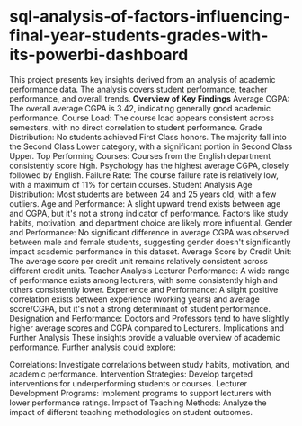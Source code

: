 # sql-analysis-of-factors-influencing-final-year-students-grades-with-its-powerbi-dashboard
This project presents key insights derived from an analysis of academic performance data. The analysis covers student performance, teacher performance, and overall trends.
**Overview of Key Findings**
Average CGPA: The overall average CGPA is 3.42, indicating generally good academic performance.
Course Load: The course load appears consistent across semesters, with no direct correlation to student performance.
Grade Distribution: No students achieved First Class honors. The majority fall into the Second Class Lower category, with a significant portion in Second Class Upper.
Top Performing Courses: Courses from the English department consistently score high. Psychology has the highest average CGPA, closely followed by English.
Failure Rate: The course failure rate is relatively low, with a maximum of 11% for certain courses.
Student Analysis
Age Distribution: Most students are between 24 and 25 years old, with a few outliers.
Age and Performance: A slight upward trend exists between age and CGPA, but it's not a strong indicator of performance. Factors like study habits, motivation, and department choice are likely more influential.
Gender and Performance: No significant difference in average CGPA was observed between male and female students, suggesting gender doesn't significantly impact academic performance in this dataset.
Average Score by Credit Unit: The average score per credit unit remains relatively consistent across different credit units.
Teacher Analysis
Lecturer Performance: A wide range of performance exists among lecturers, with some consistently high and others consistently lower.
Experience and Performance: A slight positive correlation exists between experience (working years) and average score/CGPA, but it's not a strong determinant of student performance.
Designation and Performance: Doctors and Professors tend to have slightly higher average scores and CGPA compared to Lecturers.
Implications and Further Analysis
These insights provide a valuable overview of academic performance. Further analysis could explore:

Correlations: Investigate correlations between study habits, motivation, and academic performance.
Intervention Strategies: Develop targeted interventions for underperforming students or courses.
Lecturer Development Programs: Implement programs to support lecturers with lower performance ratings.
Impact of Teaching Methods: Analyze the impact of different teaching methodologies on student outcomes.
